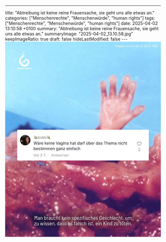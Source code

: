 ---
title: "Abtreibung ist keine reine Frauensache, sie geht uns alle etwas an."
categories: ["Menschenrechte", "Menschenwürde", "human rights"]
tags: ["Menschenrechte", "Menschenwürde", "human rights"]
date: 2025-04-02 13:10:58 +0100
summary: "Abtreibung ist keine reine Frauensache, sie geht uns alle etwas an."
summaryImage: "2025-04-02_13.10.58.jpg"
keepImageRatio: true
draft: false
hideLastModified: false
---[![Abtreibung ist keine reine Frauensache, sie geht uns alle etwas an.](2025-04-02_13.10.58.jpg "Abtreibung ist keine reine Frauensache, sie geht uns alle etwas an.")](https://www.sundaysforlife.org/de)